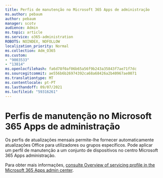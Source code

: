 ```yaml
---
title: Perfis de manutenção no Microsoft 365 Apps de administração
ms.author: pebaum
author: pebaum
manager: scotv
audience: Admin
ms.topic: article
ms.service: o365-administration
ROBOTS: NOINDEX, NOFOLLOW
localization_priority: Normal
ms.collection: Adm_O365
ms.custom:
- "9003533"
- "13814"
ms.openlocfilehash: fa6d78f0af06b65a56f9b243a35843f7ae71f7dc
ms.sourcegitcommit: ae556b6b26974392ca68a68426a2b40967ae0071
ms.translationtype: MT
ms.contentlocale: pt-PT
ms.lasthandoff: 09/07/2021
ms.locfileid: "59316261"
---
```

# <a name="servicing-profiles-in-microsoft-365-apps-admin-center"></a>Perfis de manutenção no Microsoft 365 Apps de administração

Os perfis de atualizações mensais permite-lhe fornecer automaticamente atualizações Office para utilizadores ou grupos específicos. Pode aplicar um perfil de manutenção a um conjunto de dispositivos no centro Microsoft 365 Apps administração.

Para obter mais informações, [consulte Overview of servicing profile in the Microsoft 365 Apps admin center](https://docs.microsoft.com/deployoffice/admincenter/servicing-profile).